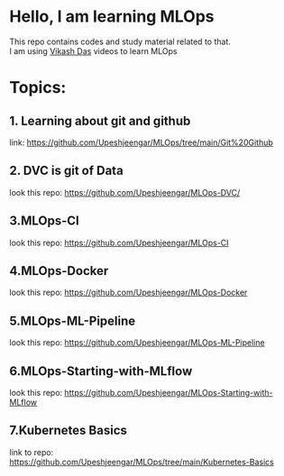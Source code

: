 # Hello, I am learning MLOps
This repo contains codes and study material related to that.  
I am using [Vikash Das](https://www.youtube.com/playlist?list=PLupK5DK91flV45dkPXyGViMLtHadRr6sp) videos to learn MLOps

# **Topics:**
## 1. Learning about git and github
link: https://github.com/Upeshjeengar/MLOps/tree/main/Git%20Github 
## 2. **DVC** is git of Data
look this repo: https://github.com/Upeshjeengar/MLOps-DVC/
## 3.MLOps-CI
look this repo: https://github.com/Upeshjeengar/MLOps-CI

## 4.MLOps-Docker
look this repo: https://github.com/Upeshjeengar/MLOps-Docker

## 5.MLOps-ML-Pipeline
look this repo: https://github.com/Upeshjeengar/MLOps-ML-Pipeline

## 6.MLOps-Starting-with-MLflow
look this repo: https://github.com/Upeshjeengar/MLOps-Starting-with-MLflow

## 7.Kubernetes Basics
link to repo: https://github.com/Upeshjeengar/MLOps/tree/main/Kubernetes-Basics